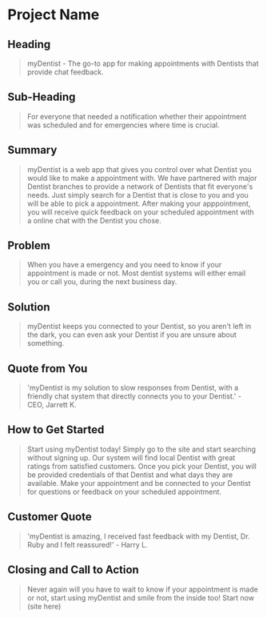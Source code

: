 # Project Name #

<!-- 
> This material was originally posted [here](http://www.quora.com/What-is-Amazons-approach-to-product-development-and-product-management). It is reproduced here for posterities sake.

There is an approach called "working backwards" that is widely used at Amazon. They work backwards from the customer, rather than starting with an idea for a product and trying to bolt customers onto it. While working backwards can be applied to any specific product decision, using this approach is especially important when developing new products or features.

For new initiatives a product manager typically starts by writing an internal press release announcing the finished product. The target audience for the press release is the new/updated product's customers, which can be retail customers or internal users of a tool or technology. Internal press releases are centered around the customer problem, how current solutions (internal or external) fail, and how the new product will blow away existing solutions.

If the benefits listed don't sound very interesting or exciting to customers, then perhaps they're not (and shouldn't be built). Instead, the product manager should keep iterating on the press release until they've come up with benefits that actually sound like benefits. Iterating on a press release is a lot less expensive than iterating on the product itself (and quicker!).

If the press release is more than a page and a half, it is probably too long. Keep it simple. 3-4 sentences for most paragraphs. Cut out the fat. Don't make it into a spec. You can accompany the press release with a FAQ that answers all of the other business or execution questions so the press release can stay focused on what the customer gets. My rule of thumb is that if the press release is hard to write, then the product is probably going to suck. Keep working at it until the outline for each paragraph flows. 

Oh, and I also like to write press-releases in what I call "Oprah-speak" for mainstream consumer products. Imagine you're sitting on Oprah's couch and have just explained the product to her, and then you listen as she explains it to her audience. That's "Oprah-speak", not "Geek-speak".

Once the project moves into development, the press release can be used as a touchstone; a guiding light. The product team can ask themselves, "Are we building what is in the press release?" If they find they're spending time building things that aren't in the press release (overbuilding), they need to ask themselves why. This keeps product development focused on achieving the customer benefits and not building extraneous stuff that takes longer to build, takes resources to maintain, and doesn't provide real customer benefit (at least not enough to warrant inclusion in the press release).
 -->
 
## Heading ##
  > myDentist - The go-to app for making appointments with Dentists that provide chat feedback.

## Sub-Heading ##
  > For everyone that needed a notification whether their appointment was scheduled and for emergencies where time is crucial.

## Summary ##
  > myDentist is a web app that gives you control over what Dentist you would like to make a appointment with. We have partnered with major Dentist branches to provide a network of Dentists that fit everyone's needs. Just simply search for a Dentist that is close to you and you will be able to pick a appointment. After making your apppointment, you will receive quick feedback on your scheduled appointment with a online chat with the Dentist you chose.

## Problem ##
  > When you have a emergency and you need to know if your appointment is made or not. Most dentist systems will either email you or call you, during the next business day.

## Solution ##
  >  myDentist keeps you connected to your Dentist, so you aren't left in the dark, you can even ask your Dentist if you are unsure about something.

## Quote from You ##
  > 'myDentist is my solution to slow responses from Dentist, with a friendly chat system that directly connects you to your Dentist.' - CEO, Jarrett K.

## How to Get Started ##
  > Start using myDentist today! Simply go to the site and start searching without signing up. Our system will find local Dentist with great ratings from satisfied customers. Once you pick your Dentist, you will be provided credentials of that Dentist and what days they are available. Make your appointment and be connected to your Dentist for questions or feedback on your scheduled appointment.

## Customer Quote ##
  > 'myDentist is amazing, I received fast feedback with my Dentist, Dr. Ruby and I felt reassured!' - Harry L.

## Closing and Call to Action ##
  > Never again will you have to wait to know if your appointment is made or not, start using myDentist and smile from the inside too!
  > Start now   (site here)
